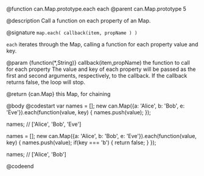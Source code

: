 @function can.Map.prototype.each each
@parent can.Map.prototype 5

@description Call a function on each property of an Map.

@signature `map.each( callback(item, propName ) )`

`each` iterates through the Map, calling a function
for each property value and key.

@param {function(*,String)} callback(item,propName) the function to call for each property
The value and key of each property will be passed as the first and second
arguments, respectively, to the callback. If the callback returns false,
the loop will stop.

@return {can.Map} this Map, for chaining

@body
@codestart
var names = [];
new can.Map({a: 'Alice', b: 'Bob', e: 'Eve'}).each(function(value, key) {
 names.push(value);
});

names; // ['Alice', 'Bob', 'Eve']

names = [];
new can.Map({a: 'Alice', b: 'Bob', e: 'Eve'}).each(function(value, key) {
 names.push(value);
 if(key === 'b') {
     return false;
 }
});

names; // ['Alice', 'Bob']

@codeend